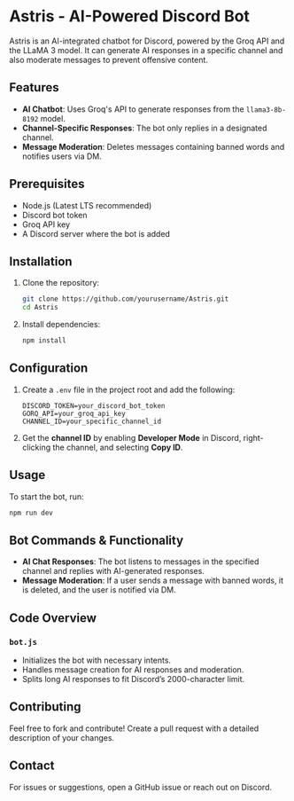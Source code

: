 # Astris - AI-Powered Discord Bot

Astris is an AI-integrated chatbot for Discord, powered by the Groq API and the LLaMA 3 model. It can generate AI responses in a specific channel and also moderate messages to prevent offensive content.

## Features
- **AI Chatbot**: Uses Groq's API to generate responses from the `llama3-8b-8192` model.
- **Channel-Specific Responses**: The bot only replies in a designated channel.
- **Message Moderation**: Deletes messages containing banned words and notifies users via DM.

## Prerequisites
- Node.js (Latest LTS recommended)
- Discord bot token
- Groq API key
- A Discord server where the bot is added

## Installation
1. Clone the repository:
   ```sh
   git clone https://github.com/yourusername/Astris.git
   cd Astris
   ```
2. Install dependencies:
   ```sh
   npm install
   ```

## Configuration
1. Create a `.env` file in the project root and add the following:
   ```env
   DISCORD_TOKEN=your_discord_bot_token
   GORQ_API=your_groq_api_key
   CHANNEL_ID=your_specific_channel_id
   ```
2. Get the **channel ID** by enabling **Developer Mode** in Discord, right-clicking the channel, and selecting **Copy ID**.

## Usage
To start the bot, run:
```sh
npm run dev
```

## Bot Commands & Functionality
- **AI Chat Responses**: The bot listens to messages in the specified channel and replies with AI-generated responses.
- **Message Moderation**: If a user sends a message with banned words, it is deleted, and the user is notified via DM.

## Code Overview
### `bot.js`
- Initializes the bot with necessary intents.
- Handles message creation for AI responses and moderation.
- Splits long AI responses to fit Discord’s 2000-character limit.

## Contributing
Feel free to fork and contribute! Create a pull request with a detailed description of your changes.

## Contact
For issues or suggestions, open a GitHub issue or reach out on Discord.

